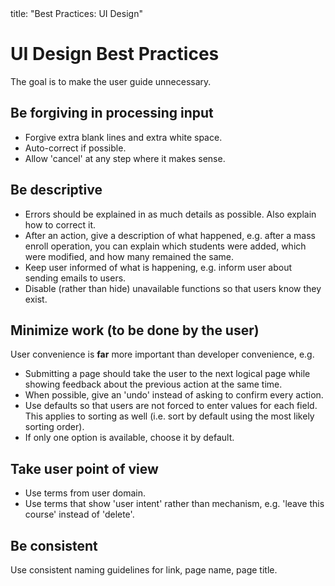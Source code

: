 <frontmatter>
  title: "Best Practices: UI Design"
</frontmatter>

# UI Design Best Practices

The goal is to make the user guide unnecessary.

## Be forgiving in processing input

* Forgive extra blank lines and extra white space.
* Auto-correct if possible.
* Allow 'cancel' at any step where it makes sense.

## Be descriptive

* Errors should be explained in as much details as possible. Also explain how to correct it.
* After an action, give a description of what happened, e.g. after a mass enroll operation, you can explain which students were added, which were modified, and how many remained the same.
* Keep user informed of what is happening, e.g. inform user about sending emails to users.
* Disable (rather than hide) unavailable functions so that users know they exist.

## Minimize work (to be done by the user)

User convenience is **far** more important than developer convenience, e.g.

* Submitting a page should take the user to the next logical page while showing feedback about the previous action at the same time.
* When possible, give an 'undo' instead of asking to confirm every action.
* Use defaults so that users are not forced to enter values for each field. This applies to sorting as well (i.e. sort by default using the most likely sorting order).
* If only one option is available, choose it by default.

## Take user point of view

* Use terms from user domain.
* Use terms that show 'user intent' rather than mechanism, e.g. 'leave this course' instead of 'delete'.

## Be consistent

Use consistent naming guidelines for link, page name, page title.
